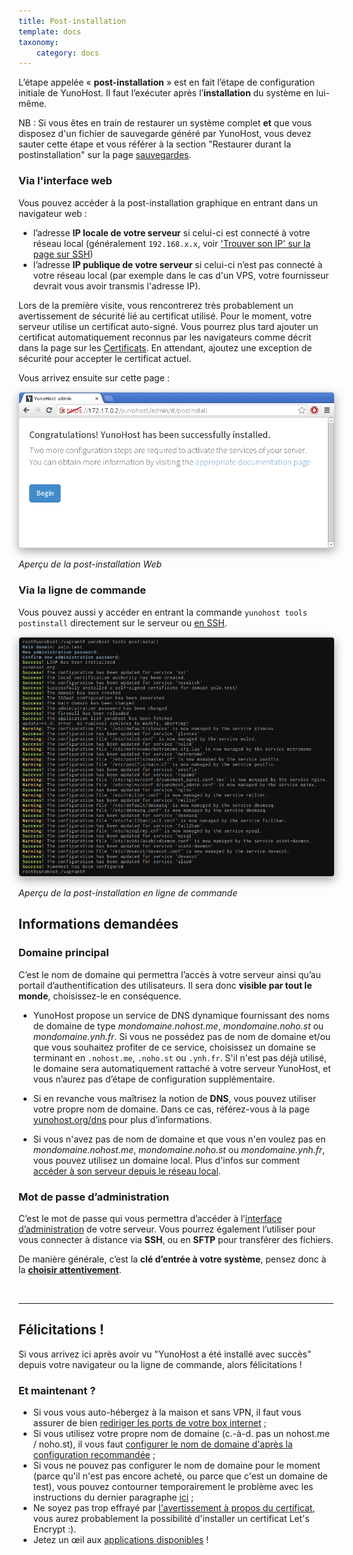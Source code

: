 ```yaml
---
title: Post-installation
template: docs
taxonomy:
    category: docs
---
```


L’étape appelée « **post-installation** » est en fait l’étape de configuration initiale de YunoHost. Il faut l’exécuter après l’**installation** du système en lui-même.

NB : Si vous êtes en train de restaurer un système complet **et** que vous disposez d'un fichier de sauvegarde généré par YunoHost, vous devez sauter cette étape et vous référer à la section "Restaurer durant la postinstallation" sur la page [sauvegardes](/backup).

### Via l'interface web

Vous pouvez accéder à la post-installation graphique en entrant dans un navigateur web :
* l’adresse **IP locale de votre serveur** si celui-ci est connecté à votre réseau local (généralement `192.168.x.x`, voir ['Trouver son IP' sur la page sur SSH](/ssh))
* l’adresse **IP publique de votre serveur** si celui-ci n’est pas connecté à votre réseau local (par exemple dans le cas d'un VPS, votre fournisseur devrait vous avoir transmis l'adresse IP).

Lors de la première visite, vous rencontrerez très probablement un avertissement de sécurité lié au certificat utilisé. Pour le moment, votre serveur utilise un certificat auto-signé. Vous pourrez plus tard ajouter un certificat automatiquement reconnus par les navigateurs comme décrit dans la page sur les [Certificats](/certificate). En attendant, ajoutez une exception de sécurité pour accepter le certificat actuel.

Vous arrivez ensuite sur cette page :

<img style="max-width:100%;border-radius: 5px;border: 1px solid rgba(0,0,0,0.15);box-shadow: 0 5px 15px rgba(0,0,0,0.35);" src="/images/postinstall_web.png">

*<p class="text-muted">Aperçu de la post-installation Web</p>*

### Via la ligne de commande

Vous pouvez aussi y accéder en entrant la commande `yunohost tools postinstall` directement sur le serveur ou [en SSH](/ssh).

<img style="max-width:100%;border-radius: 5px;border: 1px solid rgba(0,0,0,0.15);box-shadow: 0 5px 15px rgba(0,0,0,0.35);" src="/images/postinstall_cli.png">

*<p class="text-muted">Aperçu de la post-installation en ligne de commande</p>*

## Informations demandées

### Domaine principal

C’est le nom de domaine qui permettra l’accès à votre serveur ainsi qu’au portail d’authentification des utilisateurs. Il sera donc **visible par tout le monde**, choisissez-le en conséquence.

* YunoHost propose un service de DNS dynamique fournissant des noms de domaine de type *mondomaine.nohost.me*, *mondomaine.noho.st* ou *mondomaine.ynh.fr*. Si vous ne possédez pas de nom de domaine et/ou que vous souhaitez profiter de ce service, choisissez un domaine se terminant en `.nohost.me`, `.noho.st` ou `.ynh.fr`. S'il n'est pas déjà utilisé, le domaine sera automatiquement rattaché à votre serveur YunoHost, et vous n’aurez pas d’étape de configuration supplémentaire.

* Si en revanche vous maîtrisez la notion de **DNS**, vous pouvez utiliser votre propre nom de domaine. Dans ce cas, référez-vous à la page [yunohost.org/dns](/dns) pour plus d’informations.

* Si vous n'avez pas de nom de domaine et que vous n'en voulez pas en *mondomaine.nohost.me*, *mondomaine.noho.st* ou *mondomaine.ynh.fr*, vous pouvez utilisez un domaine local. Plus d'infos sur comment [accéder à son serveur depuis le réseau local](/dns_local_network).


### Mot de passe d’administration

C’est le mot de passe qui vous permettra d’accéder à l’[interface d’administration](/admin) de votre serveur. Vous pourrez également l’utiliser pour vous connecter à distance via **SSH**, ou en **SFTP** pour transférer des fichiers.

De manière générale, c’est la **clé d’entrée à votre système**, pensez donc à la **[choisir attentivement](http://www.commentcamarche.net/faq/8275-choisir-un-bon-mot-de-passe)**.

<br>

---

## Félicitations !

Si vous arrivez ici après avoir vu "YunoHost a été installé avec succès" depuis
votre navigateur ou la ligne de commande, alors félicitations !

### Et maintenant ?

- Si vous vous auto-hébergez à la maison et sans VPN, il faut vous assurer
  de bien [rediriger les ports de votre box internet](/isp_box_config) ;
- Si vous utilisez votre propre nom de domaine (c.-à-d. pas un nohost.me /
  noho.st), il vous faut [configurer le nom de domaine d'après la configuration
  recommandée](/dns_config) ;
- Si vous ne pouvez pas configurer le nom de domaine pour le moment (parce qu'il
  n'est pas encore acheté, ou parce que c'est un domaine de test), vous pouvez
  contourner temporairement le problème avec les instructions du dernier
  paragraphe [ici](/dns_local_network) ;
- Ne soyez pas trop effrayé par [l'avertissement à propos du
  certificat](/certificate), vous aurez probablement la possibilité
  d'installer un certificat Let's Encrypt :).
- Jetez un œil aux [applications disponibles](/apps) !
